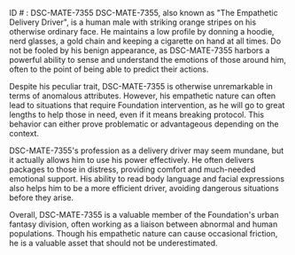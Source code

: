 ID # : DSC-MATE-7355
DSC-MATE-7355, also known as "The Empathetic Delivery Driver", is a human male with striking orange stripes on his otherwise ordinary face. He maintains a low profile by donning a hoodie, nerd glasses, a gold chain and keeping a cigarette on hand at all times. Do not be fooled by his benign appearance, as DSC-MATE-7355 harbors a powerful ability to sense and understand the emotions of those around him, often to the point of being able to predict their actions.

Despite his peculiar trait, DSC-MATE-7355 is otherwise unremarkable in terms of anomalous attributes. However, his empathetic nature can often lead to situations that require Foundation intervention, as he will go to great lengths to help those in need, even if it means breaking protocol. This behavior can either prove problematic or advantageous depending on the context.

DSC-MATE-7355's profession as a delivery driver may seem mundane, but it actually allows him to use his power effectively. He often delivers packages to those in distress, providing comfort and much-needed emotional support. His ability to read body language and facial expressions also helps him to be a more efficient driver, avoiding dangerous situations before they arise.

Overall, DSC-MATE-7355 is a valuable member of the Foundation's urban fantasy division, often working as a liaison between abnormal and human populations. Though his empathetic nature can cause occasional friction, he is a valuable asset that should not be underestimated.